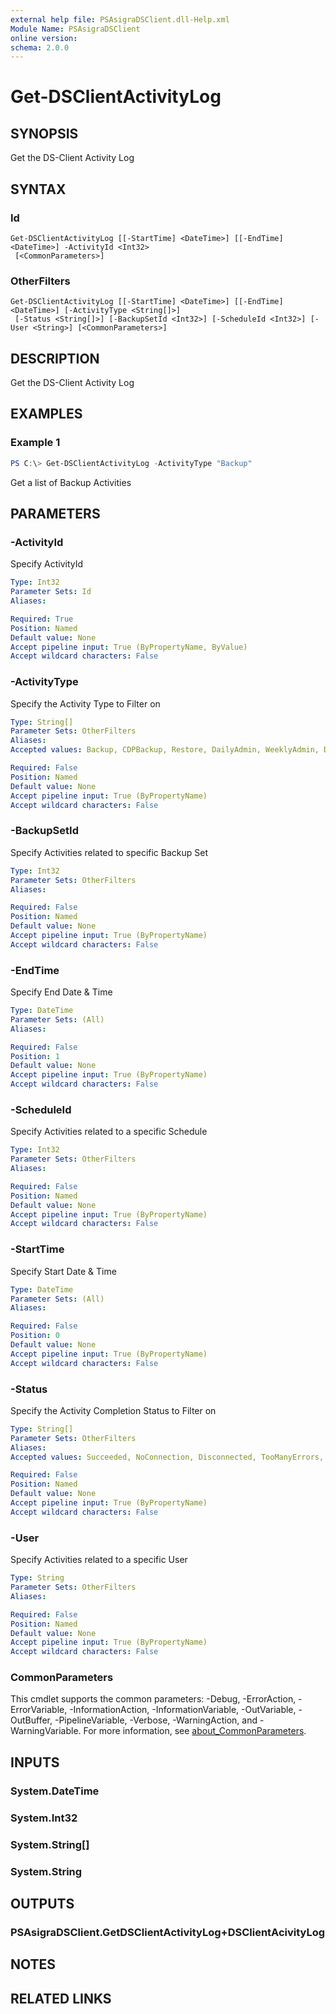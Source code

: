 ```yaml
---
external help file: PSAsigraDSClient.dll-Help.xml
Module Name: PSAsigraDSClient
online version:
schema: 2.0.0
---
```


# Get-DSClientActivityLog

## SYNOPSIS
Get the DS-Client Activity Log

## SYNTAX

### Id
```
Get-DSClientActivityLog [[-StartTime] <DateTime>] [[-EndTime] <DateTime>] -ActivityId <Int32>
 [<CommonParameters>]
```

### OtherFilters
```
Get-DSClientActivityLog [[-StartTime] <DateTime>] [[-EndTime] <DateTime>] [-ActivityType <String[]>]
 [-Status <String[]>] [-BackupSetId <Int32>] [-ScheduleId <Int32>] [-User <String>] [<CommonParameters>]
```

## DESCRIPTION
Get the DS-Client Activity Log

## EXAMPLES

### Example 1
```powershell
PS C:\> Get-DSClientActivityLog -ActivityType "Backup"
```

Get a list of Backup Activities

## PARAMETERS

### -ActivityId
Specify ActivityId

```yaml
Type: Int32
Parameter Sets: Id
Aliases:

Required: True
Position: Named
Default value: None
Accept pipeline input: True (ByPropertyName, ByValue)
Accept wildcard characters: False
```

### -ActivityType
Specify the Activity Type to Filter on

```yaml
Type: String[]
Parameter Sets: OtherFilters
Aliases:
Accepted values: Backup, CDPBackup, Restore, DailyAdmin, WeeklyAdmin, Delete, Recovery, Synchronization, DiscTapeRequest, DiscTapeRestore, BLMRequest, OnlineFileSummary, Registration, LANAnalyze, BLMRestore, Validation, Retention, TapeConversion, CacheCopy, CacheMonitor, AppAutoUpgrade, Convert, CancelConvert, CleanLocalOnlyTrash, Connection, TestConnection, CloudDatabaseUpload, LANResourceDiscovery, SnapshotRestore, SnapshotTransfer, CancelSnapshotTransfer

Required: False
Position: Named
Default value: None
Accept pipeline input: True (ByPropertyName)
Accept wildcard characters: False
```

### -BackupSetId
Specify Activities related to specific Backup Set

```yaml
Type: Int32
Parameter Sets: OtherFilters
Aliases:

Required: False
Position: Named
Default value: None
Accept pipeline input: True (ByPropertyName)
Accept wildcard characters: False
```

### -EndTime
Specify End Date & Time

```yaml
Type: DateTime
Parameter Sets: (All)
Aliases:

Required: False
Position: 1
Default value: None
Accept pipeline input: True (ByPropertyName)
Accept wildcard characters: False
```

### -ScheduleId
Specify Activities related to a specific Schedule

```yaml
Type: Int32
Parameter Sets: OtherFilters
Aliases:

Required: False
Position: Named
Default value: None
Accept pipeline input: True (ByPropertyName)
Accept wildcard characters: False
```

### -StartTime
Specify Start Date & Time

```yaml
Type: DateTime
Parameter Sets: (All)
Aliases:

Required: False
Position: 0
Default value: None
Accept pipeline input: True (ByPropertyName)
Accept wildcard characters: False
```

### -Status
Specify the Activity Completion Status to Filter on

```yaml
Type: String[]
Parameter Sets: OtherFilters
Aliases:
Accepted values: Succeeded, NoConnection, Disconnected, TooManyErrors, Exception, PrePostFailure, NoResource, StorageLimitReached, ShareUnavailable, DSClientShutdown, BackupOutOfSync, TimeLimitReached, UserStopped, BackupSetLocked, UpgradeTriggered, ClientQuotaReached, CustomerQuotaReached, FatalError, UnexpectedStop, SynchronisationFailed, DatabaseOutOfSpace, NoLocalStoragePath, SystemStopped, OracleNotMounted, OracleNotOpen, NoCatalogRoot, NoCatalog, NoDiskSpace, YieldOtherActivity, NoInitialBuffer, SysAdminDisabled, SourceUnavailable, MetadataUnavailable, FailedVSSSnapshot, SelfContainedLimitReached, DSClientQuit

Required: False
Position: Named
Default value: None
Accept pipeline input: True (ByPropertyName)
Accept wildcard characters: False
```

### -User
Specify Activities related to a specific User

```yaml
Type: String
Parameter Sets: OtherFilters
Aliases:

Required: False
Position: Named
Default value: None
Accept pipeline input: True (ByPropertyName)
Accept wildcard characters: False
```

### CommonParameters
This cmdlet supports the common parameters: -Debug, -ErrorAction, -ErrorVariable, -InformationAction, -InformationVariable, -OutVariable, -OutBuffer, -PipelineVariable, -Verbose, -WarningAction, and -WarningVariable. For more information, see [about_CommonParameters](http://go.microsoft.com/fwlink/?LinkID=113216).

## INPUTS

### System.DateTime

### System.Int32

### System.String[]

### System.String

## OUTPUTS

### PSAsigraDSClient.GetDSClientActivityLog+DSClientAcivityLog

## NOTES

## RELATED LINKS
